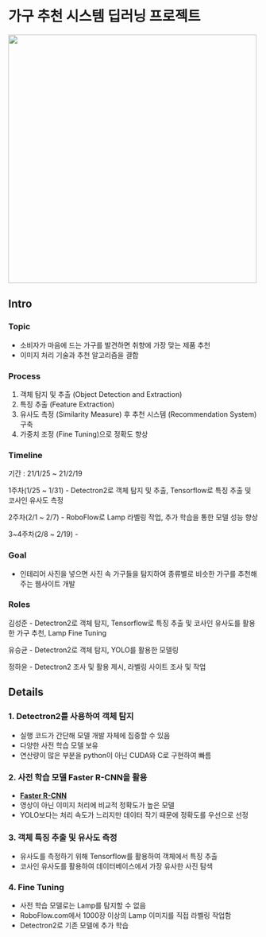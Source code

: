 # 가구 추천 시스템 딥러닝 프로젝트
<img src="https://user-images.githubusercontent.com/71831714/106569428-d8569a80-6577-11eb-8dfa-b49ab0f7a36a.png" width='500'></img>

## Intro

### Topic
- 소비자가 마음에 드는 가구를 발견하면 취향에 가장 맞는 제품 추천
- 이미지 처리 기술과 추천 알고리즘을 결합

### Process
1. 객체 탐지 및 추출 (Object Detection and Extraction)
2. 특징 추출 (Feature Extraction)
3. 유사도 측정 (Similarity Measure) 후 추천 시스템 (Recommendation System) 구축
4. 가중치 조정 (Fine Tuning)으로 정확도 향상

### Timeline
기간 : 21/1/25 ~ 21/2/19

1주차(1/25 ~ 1/31) - Detectron2로 객체 탐지 및 추출, Tensorflow로 특징 추출 및 코사인 유사도 측정

2주차(2/1 ~ 2/7) - RoboFlow로 Lamp 라벨링 작업, 추가 학습을 통한 모델 성능 향상

3~4주차(2/8 ~ 2/19) - 

### Goal
- 인테리어 사진을 넣으면 사진 속 가구들을 탐지하여 종류별로 비슷한 가구를 추천해주는 웹사이트 개발

### Roles
김성준 - Detectron2로 객체 탐지, Tensorflow로 특징 추출 및 코사인 유사도를 활용한 가구 추천, Lamp Fine Tuning

유승균 - Detectron2로 객체 탐지, YOLO를 활용한 모델링

정하윤 - Detectron2 조사 및 활용 제시, 라벨링 사이트 조사 및 작업

## Details

### 1. Detectron2를 사용하여 객체 탐지
- 실행 코드가 간단해 모델 개발 자체에 집중할 수 있음
- 다양한 사전 학습 모델 보유
- 연산량이 많은 부분을 python이 아닌 CUDA와 C로 구현하여 빠름

### 2. 사전 학습 모델 Faster R-CNN을 활용
- **[Faster R-CNN](https://alltimeno1.github.io/2021/02/05/faster_rcnn.html "blog link")**
- 영상이 아닌 이미지 처리에 비교적 정확도가 높은 모델
- YOLO보다는 처리 속도가 느리지만 데이터 작기 때문에 정확도를 우선으로 선정

### 3. 객체 특징 추출 및 유사도 측정
- 유사도를 측정하기 위해 Tensorflow를 활용하여 객체에서 특징 추출
- 코사인 유사도를 활용하여 데이터베이스에서 가장 유사한 사진 탐색

### 4. Fine Tuning
- 사전 학습 모델로는 Lamp를 탐지할 수 없음
- RoboFlow.com에서 1000장 이상의 Lamp 이미지를 직접 라벨링 작업함
- Detectron2로 기존 모델에 추가 학습
